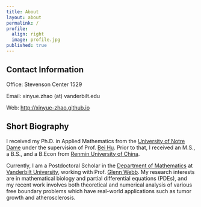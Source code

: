 ```yaml
---
title: About
layout: about
permalink: /
profile:
  align: right
  image: profile.jpg
published: true
---
```


## Contact Information
Office: Stevenson Center 1529

Email: xinyue.zhao (at) vanderbilt.edu

Web: <a href="http://xinyue-zhao.github.io">http://xinyue-zhao.github.io</a>


## Short Biography
I received my Ph.D. in Applied Mathematics from the <a href="https://www.nd.edu/">University of Notre Dame</a> under the supervision of Prof. <a href="https://acms.nd.edu/people/bei-hu/">Bei Hu</a>. Prior to that, I received an M.S., a B.S., and a B.Econ from <a href="https://www.ruc.edu.cn/">Renmin University of China</a>.

Currently, I am a Postdoctoral Scholar in the <a href="https://as.vanderbilt.edu/math/">Department of Mathematics</a> at <a href="https://www.vanderbilt.edu/"> Vanderbilt University</a>, working with Prof. <a href="https://my.vanderbilt.edu/glennwebb/">Glenn Webb</a>. My research interests are in mathematical biology and partial differential equations (PDEs), and my recent work involves both theoretical and numerical analysis of various  free boundary problems which have real-world applications such as tumor growth and atherosclerosis.



